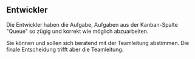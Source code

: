 ## Entwickler

Die Entwickler haben die Aufgabe, Aufgaben aus der Kanban-Spalte "Queue" so zügig und korrekt wie möglich abzuarbeiten. 

Sie können und sollen sich beratend mit der Teamleitung abstimmen. Die finale Entscheidung trifft aber die Teamleitung.


